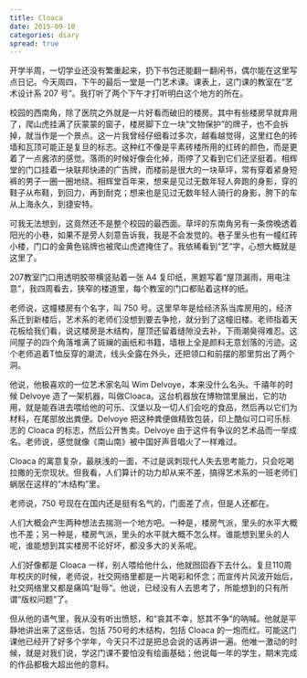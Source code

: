 ```yaml
---
title: Cloaca
date: 2015-09-10
categories: diary
spread: true
---
```


开学半周，一切学业还没有繁重起来，扔下书包还能翻一翻闲书，偶尔能在这里写点日记。今天周四，下午的最后一堂是一门艺术课。课表上，这门课的教室在“艺术设计系 207 号”。我打听了两个下午才打听明白这个地方的所在。

校园的西南角，除了医院之外就是一片好看而破旧的楼房。其中有些楼房早就弃用了，爬山虎挂满了灰蒙蒙的窗子，楼房脚下立一块“文物保护”的牌子，也不会拆掉，就当作是一个景点。这一片我曾经仔细看过多次，越看越觉得，这里红色的砖墙和瓦顶可能正是复旦的标志。这种红不像是平素砖楼所用的红砖的颜色，而是更着了一点酱浓的感觉。落雨的时候好像会化掉，雨停了又看到它们还坚挺着。相辉堂的门口挂着一块联邦快递的广告牌，而楼前是很大的一块草坪，常有穿着紧身短裤的男子一圈一圈地绕。相辉堂百年来，想来是见过无数年轻人奔跑的身影，穿的鞋子从布鞋，到回力，再到耐克；想来也是见过无数年轻人骑行的身影，胯下的车从上海永久，到捷安特。

可我无法想到，这竟然还不是整个校园的最西面。草坪的东南角另有一条傍晚透着阳光的小巷，如果不是旁人刻意告诉我，我是不会发觉的。巷子里头也有一幢红砖小楼，门口的金黄色铭牌也被爬山虎遮掩住了。我依稀看到“艺”字，心想大概就是这里了。

207教室门口用透明胶带横竖贴着一张 A4 复印纸，黑题写着“屋顶漏雨，用电注意”，我四周看去，狭窄的楼道里，每个教室的门口都贴着这样的纸。

<!-- more -->

老师说，这幢楼房有个名字，叫 750 号。这里早年是给经济系当库房用的，经济系迁到新楼后，艺术系的老师们没想到要去争抢，就分到了这幢旧楼。老师指着天花板给我们看，说这楼房是木结构，屋顶还留着缝隙没去补，下雨潮臭得难忍。这间屋子的四个角落堆满了斑斓的画纸和书籍，墙根上全是颜料无意划落的污迹。这个老师追着T恤反穿的潮流，线头全露在外头，还把领口和前摆的那里剪出了两个洞。

他说，他极喜欢的一位艺术家名叫 Wim Delvoye，本来没什么名头。千禧年的时候 Delvoye 造了一架机器，叫做Cloaca。这台机器放在博物馆里展出，它的功用，就是能吞进去喂给他的可乐、汉堡以及一切人们会吃的食品，然后再以它们为材料，在尾部放出粪便。Delvoye 把这种粪便做精致包装，印上酷似可口可乐标志的 Cloaca 的标志，然后公开售卖。Delvoye 由于这件有争议的艺术品而一举成名。老师说，感觉就像《南山南》被中国好声音唱火了一样难过。

Cloaca 的寓意复杂，最肤浅的一面，不过是讽刺现代人失去思考能力，只会吃喝拉撒的无奈现状。但我看，人们算计的功力却从来不差，搞得艺术系的一班老师们蜗居在这样的“木结构”里。

老师说，750 号现在在国内还是挺有名气的，门面差了点，但是人还都在。

人们大概会产生两种想法去揣测一个地方吧。一种是，楼房气派，里头的水平大概也不差；另一种是，楼房气派，里头的水平就大概不怎么样。谁能想到里头的人呢，谁能想到其实楼房不论好坏，都没多大的关系呢。

人们好像都是 Cloaca 一样，别人喂给他什么，他就囫囵吞下去什么。复旦110周年校庆的时候，老师说，社交网络里都是一片喝彩和怀念；而宣传片风波开始后，社交网络里又都是痛鸣“耻辱”。他说，已经没有人去思考了，所能想到的只有所谓“版权问题”了。

但从他的语气里，我从没有听出愤怒，和“哀其不幸，怒其不争”的呐喊。他就是平静地讲出来了这些话，包括 750号的木结构，包括 Cloaca 的一炮而红。可能这门课他已经开了好多个学年，今天只不过是把总会说的话再讲一遍。他唯一激动的时候，就是对我们说，学这门课不要怕没有绘画基础；他说每一年的学生，期末完成的作品都极大超出他的意料。
